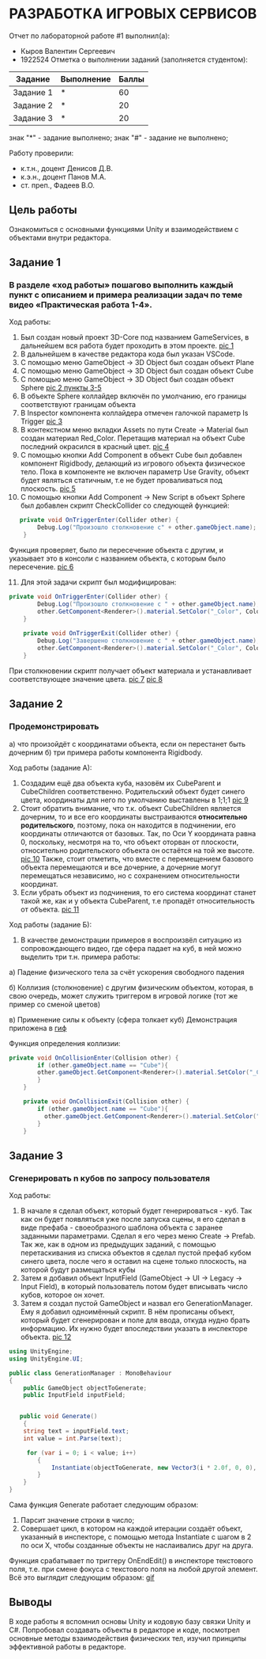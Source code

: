 # РАЗРАБОТКА ИГРОВЫХ СЕРВИСОВ
Отчет по лабораторной работе #1 выполнил(а):
- Кыров Валентин Сергеевич
- 1922524
Отметка о выполнении заданий (заполняется студентом):

| Задание | Выполнение | Баллы |
| ------ | ---------- | ------ |
| Задание 1 | *          | 60 |
| Задание 2 | *          | 20 |
| Задание 3 | *          | 20 |

знак "*" - задание выполнено; знак "#" - задание не выполнено;

Работу проверили:
- к.т.н., доцент Денисов Д.В.
- к.э.н., доцент Панов М.А.
- ст. преп., Фадеев В.О.


## Цель работы
Ознакомиться с основными функциями Unity и взаимодействием с объектами внутри редактора.

## Задание 1
### В разделе «ход работы» пошагово выполнить каждый пункт с описанием и примера реализации задач по теме видео «Практическая работа 1-4».
Ход работы:
1. Был создан новый проект 3D-Core под названием GameServices, в дальнейшем вся работа будет проходить в этом проекте. [pic 1](https://drive.google.com/file/d/14WnskIyDgGCBZCJIN7sxEGTqSo85K3uU/view?usp=sharing)
2. В дальнейшем в качестве редактора кода был указан VSCode. 
3. С помощью меню GameObject -> 3D Object был создан объект Plane
4. С помощью меню GameObject -> 3D Object был создан объект Cube
5. С помощью меню GameObject -> 3D Object был создан объект Sphere [pic 2 пункты 3-5](https://drive.google.com/file/d/1NId8BSxX67R8x984uoGO-HU-BS2soP7d/view?usp=sharing)
6. В объекте Sphere коллайдер включён по умолчанию, его границы соответствуют границам объекта
7. В Inspector компонента коллайдера отмечен галочкой параметр Is Trigger [pic 3](https://drive.google.com/file/d/1suiYb3clYUGOX7MYqwOU7KanWS_pxrt0/view?usp=sharing)
8. В контекстном меню вкладки Assets по пути Create -> Material был создан материал Red_Color. Перетащив материал на объект Cube последний окрасился в красный цвет. [pic 4](https://drive.google.com/file/d/1kaSXNrKRx7z5n_vF6zVE-6vTm8PY7oOQ/view?usp=sharing)
9. С помощью кнопки Add Component в объект Cube был добавлен компонент Rigidbody, делающий из игрового объекта физическое тело. Пока в компоненте не включен параметр Use Gravity, объект будет являться статичным, т.е не будет проваливаться под плоскость. [pic 5](https://drive.google.com/file/d/1IW48L7jIRSWVtdibaAAunu0FJ2NZLF2t/view?usp=sharing)
10. С помощью кнопки Add Component -> New Script в объект Sphere был добавлен скрипт CheckCollider со следующей функцией:
```csharp
   private void OnTriggerEnter(Collider other) {
        Debug.Log("Произошло столкновение с" + other.gameObject.name);
    }
```
Функция проверяет, было ли пересечение объекта с другим, и указывает это в консоли с названием объекта, с которым было пересечение. [pic 6](https://drive.google.com/file/d/1TkrGM93zCbgRvGa_Z8ukv-87ouX3iYld/view?usp=sharing)

11. Для этой задачи скрипт был модифицирован:
```csharp
private void OnTriggerEnter(Collider other) {
        Debug.Log("Произошло столкновение с " + other.gameObject.name);
        other.GetComponent<Renderer>().material.SetColor("_Color", Color.green);
    }
    
    private void OnTriggerExit(Collider other) {
        Debug.Log("Завершено столкновение с " + other.gameObject.name);
        other.GetComponent<Renderer>().material.SetColor("_Color", Color.red);
    }
```
При столкновении скрипт получает объект материала и устанавливает соответствующее значение цвета. [pic 7](https://drive.google.com/file/d/1Wdn4IqLU_I2BkrAbmgNWSMiT5msZvsiy/view?usp=sharing) [pic 8](https://drive.google.com/file/d/1HL-6SQRZULvYDV8-oy6Xt9fS0Jap31Dn/view?usp=sharing)



## Задание 2
### Продемонстрировать 
а) что произойдёт с координатами объекта, если он перестанет быть дочерним
б) три примера работы компонента Rigidbody.

Ход работы (задание А):
1. Создадим ещё два объекта куба, назовём их CubeParent и CubeChildren соответственно. Родительский объект будет синего цвета, координаты для него по умолчанию выставлены в 1;1;1 [pic 9]( https://drive.google.com/file/d/1xp9j5XmX4yu2Kv-HnfWfmypNavdOv9pY/view?usp=sharing)
2. Стоит обратить внимание, что т.к. объект CubeChildren является дочерним, то и все его координаты выстраиваются **относительно родительского**, поэтому, пока он находится в подчинении, его координаты отличаются от базовых. Так, по Оси Y координата равна 0, поскольку, несмотря на то, что объект оторван от плоскости, относительно родительского объекта он остаётся на той же высоте. [pic 10](https://drive.google.com/file/d/1iCyBcFhsmtDb9ELh7VB6vw2ytgtYX-nN/view?usp=sharing) Также, стоит отметить, что вместе с перемещением базового объекта перемещаются и все дочерние, а дочерние могут перемещаться независимо, но с сохранением относительности координат.
3. Если убрать объект из подчинения, то его система координат станет такой же, как и у объекта CubeParent, т.е пропадёт относительность от объекта. [pic 11](https://drive.google.com/file/d/1IFFdAgwFwLdOCQArwBFEQMdqMYRJ26SU/view?usp=sharing)

Ход работы (задание Б):
1. В качестве демонстрации примеров я воспроизвёл ситуацию из сопровождающего видео, где сфера падает на куб, в ней можно выделить три т.н. примера работы:

а) Падение физического тела за счёт ускорения свободного падения

б) Коллизия (столкновение) с другим физическим объектом, которая, в свою очередь, может служить триггером в игровой логике (тот же пример со сменой цветов)

в) Применение силы к объекту (сфера толкает куб)
Демонстрация приложена в [гиф](https://drive.google.com/file/d/19JY25GIaC8a2pgPHPn3y3Tk0Oro-D6VL/view?usp=sharing)

Функция определения коллизии: 
```csharp
private void OnCollisionEnter(Collision other) {
        if (other.gameObject.name == "Cube"){
        other.gameObject.GetComponent<Renderer>().material.SetColor("_Color", Color.blue);
        }
    }

    private void OnCollisionExit(Collision other) {
        if (other.gameObject.name == "Cube"){
          other.gameObject.GetComponent<Renderer>().material.SetColor("_Color", Color.grey);
        }
    }
```

## Задание 3
### Сгенерировать n кубов по запросу пользователя

Ход работы:
1. В начале я сделал объект, который будет генерироваться - куб. Так как он будет появляться уже после запуска сцены, я его сделал в виде префаба - своеобразного шаблона объекта с заранее заданными параметрами. Сделал я его через меню Create -> Prefab. Так же, как в одном из предыдущих заданий, с помощью перетаскивания из списка объектов я сделал пустой префаб кубом синего цвета, после чего я оставил на сцене только плоскость, на которой будут размещаться кубы
2. Затем я добавил объект InputField (GameObject -> UI -> Legacy -> Input Field), в который пользователь потом будет вписывать число кубов, которое он хочет.
3. Затем я создал пустой GameObject и назвал его GenerationManager. Ему я добавил одноимённый скрипт. В нём прописаны объект, который будет сгенерирован и поле для ввода, откуда нудно брать информацию. Их нужно будет впоследствии указать в инспекторе объекта. [pic 12](https://drive.google.com/file/d/1O06kaccTzXpwGv1MVX8c756Sg-yeVmjL/view?usp=sharing)
```csharp
using UnityEngine;
using UnityEngine.UI;

public class GenerationManager : MonoBehaviour
{
    public GameObject objectToGenerate;
    public InputField inputField;


   public void Generate()
    {
    string text = inputField.text;
    int value = int.Parse(text);

     for (var i = 0; i < value; i++)
        {
            Instantiate(objectToGenerate, new Vector3(i * 2.0f, 0, 0), Quaternion.identity);
        }
    }
}

```
Сама функция Generate работает следующим образом:
  1. Парсит значение строки в число;
  2. Совершает цикл, в котором на каждой итерации создаёт объект, указанный в инспекторе, с помощью метода Instantiate с шагом в 2 по оси X, чтобы созданные объекты не наслаивались друг на друга.

Функция срабатывает по триггеру OnEndEdit() в инспекторе текстового поля, т.е. при смене фокуса с текстового поля на любой другой элемент.
Всё это выглядит следующим образом: [gif](https://drive.google.com/file/d/1sf2aX91yz3bGZX1kcDmlFg0ESdOOraJz/view?usp=sharing)





## Выводы

В ходе работы я вспомнил основы Unity и кодовую базу связки Unity и C#. Попробовал создавать объекты в редакторе и коде, посмотрел основные методы взаимодействия физических тел, изучил принципы эффективной работы в редакторе.

